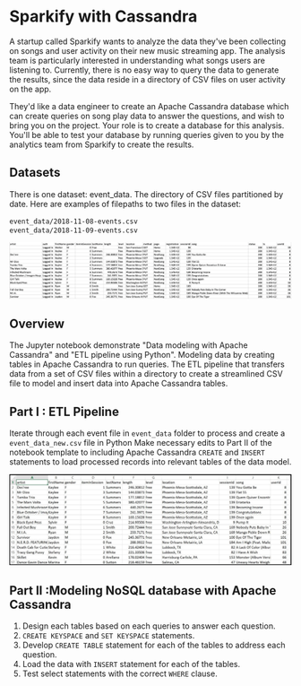 # Sparkify with Cassandra
A startup called Sparkify wants to analyze the data they've been collecting on songs and user activity on their new music streaming app. The analysis team is particularly interested in understanding what songs users are listening to. Currently, there is no easy way to query the data to generate the results, since the data reside in a directory of CSV files on user activity on the app.

They'd like a data engineer to create an Apache Cassandra database which can create queries on song play data to answer the questions, and wish to bring you on the project. Your role is to create a database for this analysis. You'll be able to test your database by running queries given to you by the analytics team from Sparkify to create the results.

## Datasets

There is one dataset: event_data. The directory of CSV files partitioned by date. Here are examples of filepaths to two files in the dataset:
```
event_data/2018-11-08-events.csv
event_data/2018-11-09-events.csv
```
![alt text](images/event_data.png "Event data")


## Overview
The Jupyter notebook demonstrate "Data modeling with Apache Cassandra" and "ETL pipeline using Python". Modeling data by creating tables in Apache Cassandra to run queries. The ETL pipeline that transfers data from a set of CSV files within a directory to create a streamlined CSV file to model and insert data into Apache Cassandra tables.

## Part I : ETL Pipeline
Iterate through each event file in `event_data` folder to process and create a `event_data_new.csv` file in Python
Make necessary edits to Part II of the notebook template to including Apache Cassandra `CREATE` and `INSERT` statements to load processed records into relevant tables of the data model.

![alt text](images/event_data_new.png "Event data new")

## Part II :Modeling NoSQL database with Apache Cassandra
1. Design each tables based on each queries to answer each question. 
2. `CREATE KEYSPACE` and `SET KEYSPACE` statements.
3. Develop `CREATE TABLE` statement for each of the tables to address each question.
4. Load the data with `INSERT` statement for each of the tables.
5. Test select statements with the correct `WHERE` clause.




